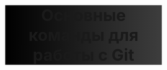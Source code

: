 <div align="center " style="font-size: 35px; font-weight: 600; background-image: linear-gradient(to left, #3d3d3d, #000000)" id="header">
    <h2>Основные команды для работы с Git</h2>
</div>

<div>

</div>

<h1>Welcome</h1>

<style>
h1 {
    background-image: url(./image.gif);
    background-size: cover;
    background-clip: text;
    -webkit-background-clip: text;
    color: transparent;
}
</style>
